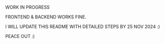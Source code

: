 WORK IN PROGRESS

FRONTEND & BACKEND WORKS FINE.

I WILL UPDATE THIS README WITH DETAILED STEPS BY 25 NOV 2024 :)

PEACE OUT :)
